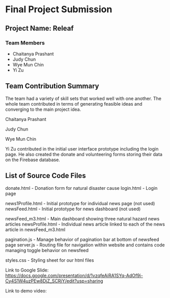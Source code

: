 # Final Project Submission 

## Project Name: Releaf
### Team Members

* Chaitanya Prashant
* Judy Chun
* Wye Mun Chin
* Yi Zu

## Team Contribution Summary

The team had a variety of skill sets that worked well with one another. The whole team contributed in terms of generating feasible ideas and converging to the main project idea. 

Chaitanya Prashant


Judy Chun


Wye Mun Chin 


Yi Zu contributed in the initial user interface prototype including the login page. He also created the donate and volunteering forms storing their data on the Firebase database. 

## List of Source Code Files 

donate.html - Donation form for natural disaster cause 
login.html - Login page

news1Profile.html - Initial prototype for individual news page (not used)
newsFeed.html - Initial prototype for news dashboard (not used)

newsFeed_m3.html - Main dashboard showing three natural hazard news articles
newsProfile.html - Individual news article linked to each of the news article in newsFeed_m3.html

pagination.js - Manage behavior of pagination bar at bottom of newsfeed page
server.js - Routing file for navigation within website and contains code managing toggle behavior on newsfeed 

styles.css - Styling sheet for our html files

Link to Google Slide: https://docs.google.com/presentation/d/1vzqfeAiRA1SYq-AdOf9i-Cy4S1W4uzPEw8DjZ_SCRjY/edit?usp=sharing

Link to demo video: 